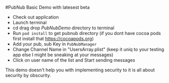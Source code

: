 
 #PubNub Basic Demo with latesest beta
 - Check out application
 - Launch terminal
 - cd drag drop *PubNubDemo* directory to terminal
 - Run `pod install` to get pubnub directory (if you dont have cocoa pods first install that https://cocoapods.org)
 - Add your pub, sub Key in `PubNubManager`
 - Change Channel Name in "UsersArray.plist" (keep it uniq to your testing app else I might be sneaking at your messages)
 - Click on user name of the list and Start sending messages
 
 This demo doesn't help you with implementing security to it is all about security by obscurity.
